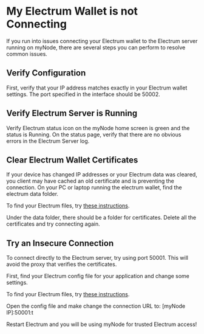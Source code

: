 # My Electrum Wallet is not Connecting

If you run into issues connecting your Electrum wallet to the Electrum server running on myNode, there are several steps you can perform to resolve common issues.

## Verify Configuration

First, verify that your IP address matches exactly in your Electrum wallet settings. The port specified in the interface should be 50002.

## Verify Electrum Server is Running

Verify Electrum status icon on the myNode home screen is green and the status is Running. On the status page, verify that there are no obvious errors in the Electrum Server log.

## Clear Electrum Wallet Certificates

If your device has changed IP addresses or your Electrum data was cleared, you client may have cached an old certificate and is preventing the connection. On your PC or laptop running the electrum wallet, find the electrum data folder.

To find your Electrum files, try [these instructions](https://electrum.readthedocs.io/en/latest/faq.html#where-is-my-wallet-file-located).

Under the data folder, there should be a folder for certificates. Delete all the certificates and try connecting again.

## Try an Insecure Connection

To connect directly to the Electrum server, try using port 50001. This will avoid the proxy that verifies the certificates.

First, find your Electrum config file for your application and change some settings.

To find your Electrum files, try [these instructions](https://electrum.readthedocs.io/en/latest/faq.html#where-is-my-wallet-file-located).

Open the config file and make change the connection URL to: [myNode IP]:50001:t

Restart Electrum and you will be using myNode for trusted Electrum access!